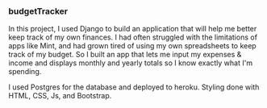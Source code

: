 
### budgetTracker
In this project, I used Django to build an application that will help me better keep track of my own finances. I had often struggled with the limitations of apps like Mint, and had grown tired of using my own spreadsheets to keep track of my budget. So I built an app that lets me input my expenses & income and displays monthly and yearly totals so I know exactly what I'm spending.

I used Postgres for the database and deployed to heroku. Styling done with HTML, CSS, Js, and Bootstrap.
